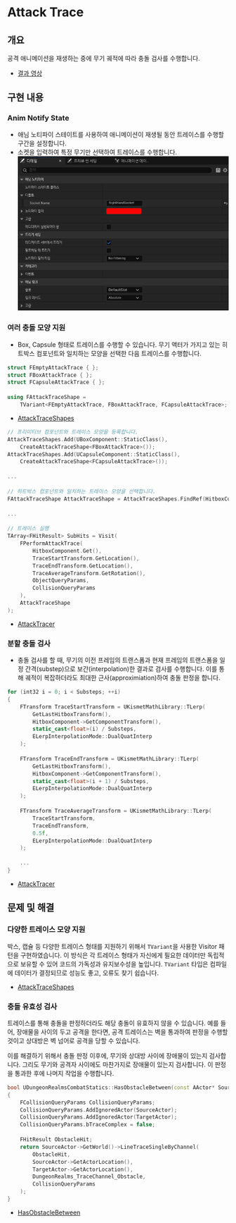 # Attack Trace

## 개요
공격 애니메이션을 재생하는 중에 무기 궤적에 따라 충돌 검사를 수행합니다.
- [결과 영상](https://drive.google.com/file/d/1K2FO4v9OAhV7bVxUhcMZzo9494uVe31n/view?usp=sharing)

## 구현 내용
### Anim Notify State
- 애님 노티파이 스테이트를 사용하여 애니메이션이 재생될 동안 트레이스를 수행할 구간을 설정합니다.
- 소켓을 입력하여 특정 무기만 선택하여 트레이스를 수행합니다.
![AttackTraceAnimNotifyStateDetail](AttackTraceDetail.png)

### 여러 충돌 모양 지원
- Box, Capsule 형태로 트레이스를 수행할 수 있습니다. 무기 액터가 가지고 있는 히트박스 컴포넌트와 일치하는 모양을 선택한 다음 트레이스를 수행합니다.
```cpp
struct FEmptyAttackTrace { };
struct FBoxAttackTrace { };
struct FCapsuleAttackTrace { };

using FAttackTraceShape =
	TVariant<FEmptyAttackTrace, FBoxAttackTrace, FCapsuleAttackTrace>;
```
- [AttackTraceShapes](../../DungeonRealms/CombatSystem/DungeonRealmsAttackTraceShapes.h#L5-L10)

```cpp
// 프리미티브 컴포넌트와 트레이스 모양을 등록합니다.
AttackTraceShapes.Add(UBoxComponent::StaticClass(),
	CreateAttackTraceShape<FBoxAttackTrace>());
AttackTraceShapes.Add(UCapsuleComponent::StaticClass(),
	CreateAttackTraceShape<FCapsuleAttackTrace>());

...

// 히트박스 컴포넌트와 일치하는 트레이스 모양을 선택합니다.
FAttackTraceShape AttackTraceShape = AttackTraceShapes.FindRef(HitboxComponent->GetClass(), CreateAttackTraceShape<FEmptyAttackTrace>());

...

// 트레이스 실행
TArray<FHitResult> SubHits = Visit(
	FPerformAttackTrace(
		HitboxComponent.Get(),
		TraceStartTransform.GetLocation(),
		TraceEndTransform.GetLocation(),
		TraceAverageTransform.GetRotation(),
		ObjectQueryParams,
		CollisionQueryParams
	),
	AttackTraceShape
);
```
- [AttackTracer](../../DungeonRealms/CombatSystem/DungeonRealmsAttackTracer.h)

### 분할 충돌 검사
- 충돌 검사를 할 때, 무기의 이전 프레임의 트랜스폼과 현재 프레임의 트랜스폼을 일정 간격(substep)으로 보간(interpolation)한 결과로 검사를 수행합니다. 이를 통해 궤적이 복잡하더라도 최대한 근사(approximiation)하여 충돌 판정을 합니다.
```cpp
for (int32 i = 0; i < Substeps; ++i)
{
    FTransform TraceStartTransform = UKismetMathLibrary::TLerp(
        GetLastHitboxTransform(),
        HitboxComponent->GetComponentTransform(),
        static_cast<float>(i) / Substeps,
        ELerpInterpolationMode::DualQuatInterp
    );
    
    FTransform TraceEndTransform = UKismetMathLibrary::TLerp(
        GetLastHitboxTransform(),
        HitboxComponent->GetComponentTransform(),
        static_cast<float>(i + 1) / Substeps,
        ELerpInterpolationMode::DualQuatInterp
    );
    
    FTransform TraceAverageTransform = UKismetMathLibrary::TLerp(
        TraceStartTransform,
        TraceEndTransform,
        0.5f,
        ELerpInterpolationMode::DualQuatInterp
    );

    ...
}
```
- [AttackTracer](../../DungeonRealms/CombatSystem/DungeonRealmsAttackTracer.cpp#L43-L64)

## 문제 및 해결
### 다양한 트레이스 모양 지원
박스, 캡슐 등 다양한 트레이스 형태를 지원하기 위해서 `TVariant`을 사용한 Visitor 패턴을 구현하였습니다. 이 방식은 각 트레이스 형태가 자신에게 필요한 데이터만 독립적으로 보유할 수 있어 코드의 가독성과 유지보수성을 높입니다. `TVariant` 타입은 컴파일에 데이터가 결정되므로 성능도 좋고, 오류도 찾기 쉽습니다.
- [AttackTraceShapes](../../DungeonRealms/CombatSystem/DungeonRealmsAttackTraceShapes.h)

### 충돌 유효성 검사
트레이스를 통해 충돌을 판정하더라도 해당 충돌이 유효하지 않을 수 있습니다. 예를 들어, 장애물을 사이의 두고 공격을 한다면, 공격 트레이스는 벽을 통과하여 판정을 수행할 것이고 상대방은 벽 넘어로 공격을 당할 수 있습니다.

이를 해결하기 위해서 충돌 판정 이후에, 무기와 상대방 사이에 장애물이 있는지 검사합니다. 그리도 무기와 공격자 사이에도 마찬가지로 장애물이 있는지 검사합니다. 이 판정을 통과한 후에 나머지 작업을 수행합니다.

```cpp
bool UDungeonRealmsCombatStatics::HasObstacleBetween(const AActor* SourceActor, const AActor* TargetActor)
{
	FCollisionQueryParams CollisionQueryParams;
	CollisionQueryParams.AddIgnoredActor(SourceActor);
	CollisionQueryParams.AddIgnoredActor(TargetActor);
	CollisionQueryParams.bTraceComplex = false;

	FHitResult ObstacleHit;
	return SourceActor->GetWorld()->LineTraceSingleByChannel(
		ObstacleHit,
		SourceActor->GetActorLocation(),
		TargetActor->GetActorLocation(),
		DungeonRealms_TraceChannel_Obstacle,
		CollisionQueryParams
	);
}
```
- [HasObstacleBetween](../../DungeonRealms/CombatSystem/DungeonRealmsCombatStatics.cpp#L9-L24)